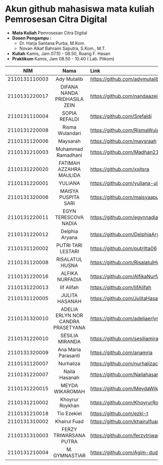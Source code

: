 # Akun github mahasiswa mata kuliah Pemrosesan Citra Digital

- **Mata Kuliah** Pemrosesan Citra Digital
- **Dosen Pengampu :**
    - Dr. Harja Santana Purba, M.Kom.
    - Novan Alkaf Bahraini Saputra, S.Kom., M.T.
- **Kuliah** Kamis, Jam 07.10 - 08.50, Ruang F. Hasan
- **Praktikum** Kamis, Jam 08.50 - 10.40 ( Lab. Pilkom)


| NIM | Nama | Link |
| ----------- | :---------: | :---------- |
| 2110131110003 | Ady Mutalib | https://github.com/adymutalib |
| 2110131220017 | DIFANA NANDA PRIDHASILA ZEIN | https://github.com/nandaazein |
| 2110131110004 | SOPIA REFALDI | https://github.com/Srefaldi |
| 2110131220008 | Risma Wulandari | https://github.com/RismaWulandarii |
| 2110131120006 | Maysarah | https://github.com/maysraah |
| 2110131210003 | Muhammad Ramadhani | https://github.com/Madhan215 |
| 2110131220020 | FATIMAH AZZAHRA MAULIDA | https://github.com/xsjtsra |
| 2110131220001 | YULIANA | https://github.com/yuliana-ulm |
| 2110131320006 | MAISYA PUSPITA SARI | https://github.com/maisyaapuspitaa |
| 2110131220011 | EGYN TERESCOVA NADIA | https://github.com/egynnadia |
| 2110131220012 | Delphia Aryana | https://github.com/DelphiaAryana |
| 2110131120002 | PUTRI TARI LESTARI | https://github.com/putritta06 |
| 2110131120008 | RISALATUL HUSNA | https://github.com/RisalatulHusna |
| 2110131220016 | ALFIKA NURFADIA | https://github.com/AlfikaNurfadia |
| 2110131220013 | Iif Alifah | https://github.com/IifAlifah |
| 2110131120005 | JULITA HASANAH | https://github.com/JulitaHasanah |
| 2110131320010 | ADELIA ERLYN NOR CANDRA PRASETYANA | https://github.com/adeliaerlyn |
| 2110131220010 | SESILIA MIRANDA | https://github.com/sesiliamiranda |
| 2110131320009 | Ana Maria Parasanti | https://github.com/anamria |
| 2110131120007 | Nurhaliza | https://github.com/nurhalizach |
| 2110131220007 | Naila Hasanah | https://github.com/Nailahasanah |
| 2110131220015 | MEYDA WIKAROMAH | https://github.com/MeydaWikaromah |
| 2110131210002 | Khoyrur Roykhan | https://github.com/KhoyrurRoykhan |
| 2110131210018 | Tio Ezekiel | https://github.com/ezkl-t |
| 2110131310002 | Khairul Fuad | https://github.com/khairulfuad09 |
| 2110131310003 | FERZY TRIWARSANA PUTRA | https://github.com/ferzytriwarsanaputra |
| 2110131210004 | M. GYMNASTIAR | https://github.com/Agim-dudu |

